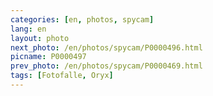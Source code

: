 ```yaml
---
categories: [en, photos, spycam]
lang: en
layout: photo
next_photo: /en/photos/spycam/P0000496.html
picname: P0000497
prev_photo: /en/photos/spycam/P0000469.html
tags: [Fotofalle, Oryx]
---
```

